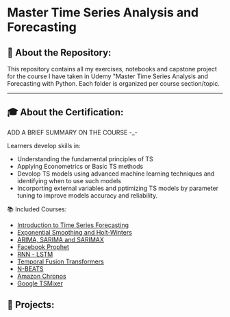 # Master Time Series Analysis and Forecasting

## 📁 About the Repository:
This repository contains all my exercises, notebooks and capstone project for the course I have taken in Udemy "Master Time Series Analysis and Forecasting with Python. Each folder is organized per course section/topic.

---

## 🎓 About the Certification:
ADD A BRIEF SUMMARY ON THE COURSE -_-

Learners develop skills in:
- Understanding the fundamental principles of TS
- Applying Econometrics or Basic TS methods
- Devolop TS models using advanced machine learning techniques and identifying when to use such models
- Incorporting external variables and pptimizing TS models by parameter tuning to improve models accuracy and reliability.

📚 Included Courses:
- [Introduction to Time Series Forecasting](https://github.com/jenelaineDC/Master-Time-Series-Analysis-Forecasting/tree/main/Introduction%20to%20Time%20Series)
- [Exponential Smoothing and Holt-Winters](https://github.com/jenelaineDC/Master-Time-Series-Analysis-Forecasting/tree/main/Exponential%20Smoothing%20and%20Holt-Winters)
- [ARIMA, SARIMA and SARIMAX](https://github.com/jenelaineDC/Master-Time-Series-Analysis-Forecasting/tree/main/ARIMA%2C%20SARIMA%2C%20SARIMAX)
- [Facebook Prophet](https://github.com/jenelaineDC/Master-Time-Series-Analysis-Forecasting/tree/main/PROPHET)
- [RNN - LSTM](https://github.com/jenelaineDC/Master-Time-Series-Analysis-Forecasting/tree/main/RNN%20-%20LSTM)
- [Temporal Fusion Transformers](https://github.com/jenelaineDC/Master-Time-Series-Analysis-Forecasting/tree/main/TFT)
- [N-BEATS](https://github.com/jenelaineDC/Master-Time-Series-Analysis-Forecasting/tree/main/N-BEATS)
- [Amazon Chronos](https://github.com/jenelaineDC/Master-Time-Series-Analysis-Forecasting/tree/main/AMAZON%20CHRONOS)
- [Google TSMixer](https://github.com/jenelaineDC/Master-Time-Series-Analysis-Forecasting/tree/main/GOOGLE%20TSMIXER)

## 🧪 Projects:
